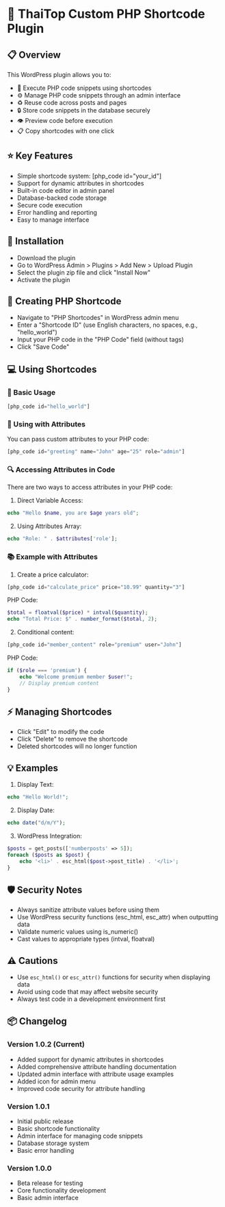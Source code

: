 # 🔌 ThaiTop Custom PHP Shortcode Plugin

## 📋 Overview
This WordPress plugin allows you to:
- 🚀 Execute PHP code snippets using shortcodes
- ⚙️ Manage PHP code snippets through an admin interface
- ♻️ Reuse code across posts and pages
- 🔒 Store code snippets in the database securely
- 👁️ Preview code before execution
- 📋 Copy shortcodes with one click

## ⭐ Key Features
- Simple shortcode system: [php_code id="your_id"]
- Support for dynamic attributes in shortcodes
- Built-in code editor in admin panel
- Database-backed code storage
- Secure code execution
- Error handling and reporting
- Easy to manage interface

## 🔧 Installation
- Download the plugin
- Go to WordPress Admin > Plugins > Add New > Upload Plugin 
- Select the plugin zip file and click "Install Now"
- Activate the plugin

## 📝 Creating PHP Shortcode
- Navigate to "PHP Shortcodes" in WordPress admin menu
- Enter a "Shortcode ID" (use English characters, no spaces, e.g., "hello_world")
- Input your PHP code in the "PHP Code" field (without <?php ?> tags)
- Click "Save Code"

## 💻 Using Shortcodes

### 📌 Basic Usage
```php
[php_code id="hello_world"]
```

### 🎯 Using with Attributes
You can pass custom attributes to your PHP code:
```php
[php_code id="greeting" name="John" age="25" role="admin"]
```

### 🔍 Accessing Attributes in Code
There are two ways to access attributes in your PHP code:

1. Direct Variable Access:
```php
echo "Hello $name, you are $age years old";
```

2. Using Attributes Array:
```php
echo "Role: " . $attributes['role'];
```

### 📚 Example with Attributes
1. Create a price calculator:
```php
[php_code id="calculate_price" price="10.99" quantity="3"]
```

PHP Code:
```php
$total = floatval($price) * intval($quantity);
echo "Total Price: $" . number_format($total, 2);
```

2. Conditional content:
```php
[php_code id="member_content" role="premium" user="John"]
```

PHP Code:
```php
if ($role === 'premium') {
    echo "Welcome premium member $user!";
    // Display premium content
}
```

## ⚡ Managing Shortcodes
- Click "Edit" to modify the code
- Click "Delete" to remove the shortcode
- Deleted shortcodes will no longer function

## 💡 Examples

1. Display Text:
```php
echo "Hello World!";
```

2. Display Date:
```php
echo date("d/m/Y");
```

3. WordPress Integration:
```php
$posts = get_posts(['numberposts' => 5]);
foreach ($posts as $post) {
    echo '<li>' . esc_html($post->post_title) . '</li>';
}
```

## 🛡️ Security Notes
- Always sanitize attribute values before using them
- Use WordPress security functions (esc_html, esc_attr) when outputting data
- Validate numeric values using is_numeric()
- Cast values to appropriate types (intval, floatval)

## ⚠️ Cautions
- Use `esc_html()` or `esc_attr()` functions for security when displaying data
- Avoid using code that may affect website security
- Always test code in a development environment first

## 📦 Changelog

### Version 1.0.2 (Current)
- Added support for dynamic attributes in shortcodes
- Added comprehensive attribute handling documentation
- Updated admin interface with attribute usage examples
- Added icon for admin menu
- Improved code security for attribute handling

### Version 1.0.1
- Initial public release
- Basic shortcode functionality
- Admin interface for managing code snippets
- Database storage system
- Basic error handling

### Version 1.0.0
- Beta release for testing
- Core functionality development
- Basic admin interface
